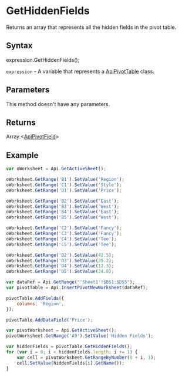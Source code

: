 # GetHiddenFields

Returns an array that represents all the hidden fields in the pivot table.

## Syntax

expression.GetHiddenFields();

`expression` - A variable that represents a [ApiPivotTable](../ApiPivotTable.md) class.

## Parameters

This method doesn't have any parameters.

## Returns

Array.<[ApiPivotField](../../ApiPivotField/ApiPivotField.md)>

## Example



```javascript
var oWorksheet = Api.GetActiveSheet();

oWorksheet.GetRange('B1').SetValue('Region');
oWorksheet.GetRange('C1').SetValue('Style');
oWorksheet.GetRange('D1').SetValue('Price');

oWorksheet.GetRange('B2').SetValue('East');
oWorksheet.GetRange('B3').SetValue('West');
oWorksheet.GetRange('B4').SetValue('East');
oWorksheet.GetRange('B5').SetValue('West');

oWorksheet.GetRange('C2').SetValue('Fancy');
oWorksheet.GetRange('C3').SetValue('Fancy');
oWorksheet.GetRange('C4').SetValue('Tee');
oWorksheet.GetRange('C5').SetValue('Tee');

oWorksheet.GetRange('D2').SetValue(42.5);
oWorksheet.GetRange('D3').SetValue(35.2);
oWorksheet.GetRange('D4').SetValue(12.3);
oWorksheet.GetRange('D5').SetValue(24.8);

var dataRef = Api.GetRange("'Sheet1'!$B$1:$D$5");
var pivotTable = Api.InsertPivotNewWorksheet(dataRef);

pivotTable.AddFields({
	columns: 'Region',
});

pivotTable.AddDataField('Price');

var pivotWorksheet = Api.GetActiveSheet();
pivotWorksheet.GetRange('A9').SetValue('Hidden Fields');

var hiddenFields = pivotTable.GetHiddenFields();
for (var i = 0; i < hiddenFields.length; i += 1) {
	var cell = pivotWorksheet.GetRangeByNumber(8 + i, 1);
	cell.SetValue(hiddenFields[i].GetName());
}
```
